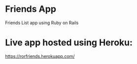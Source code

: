# Friends App

Friends List app using Ruby on Rails

# Live app hosted using Heroku:

https://rorfriends.herokuapp.com/
